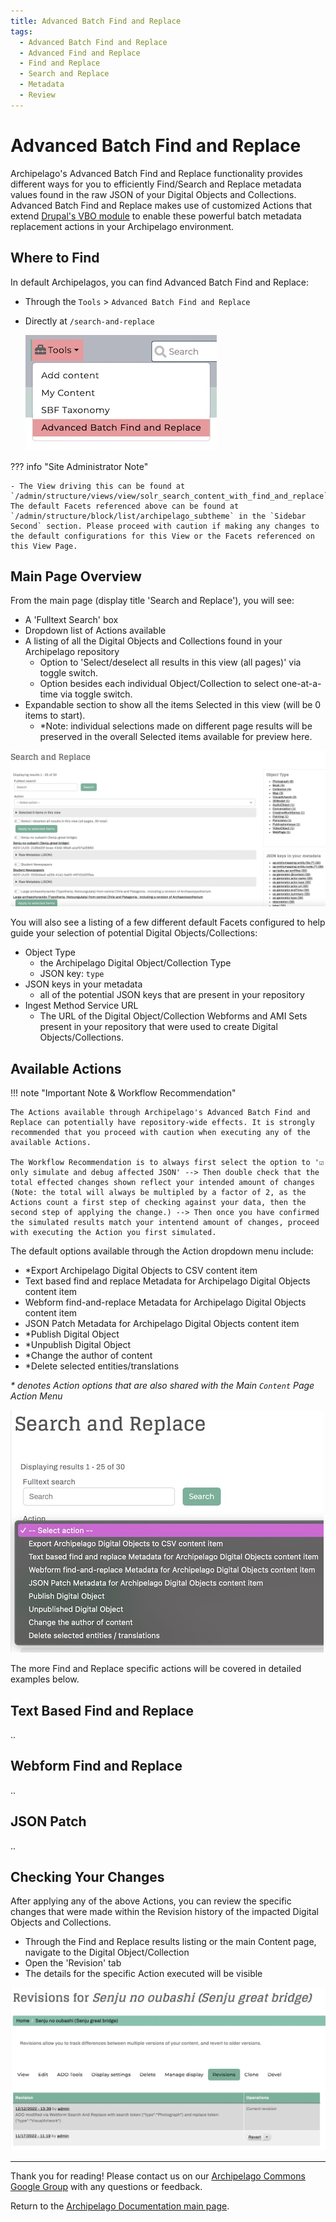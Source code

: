 ```yaml
---
title: Advanced Batch Find and Replace
tags:
  - Advanced Batch Find and Replace
  - Advanced Find and Replace
  - Find and Replace
  - Search and Replace
  - Metadata
  - Review
---
```


# Advanced Batch Find and Replace

Archipelago's Advanced Batch Find and Replace functionality provides different ways for you to efficiently Find/Search and Replace metadata values found in the raw JSON of your Digital Objects and Collections. Advanced Batch Find and Replace makes use of customized Actions that extend [Drupal's VBO module](https://www.drupal.org/project/views_bulk_operations) to enable these powerful batch metadata replacement actions in your Archipelago environment. 

## Where to Find

In default Archipelagos, you can find Advanced Batch Find and Replace:
 - Through the `Tools` > `Advanced Batch Find and Replace` 
 - Directly at `/search-and-replace` 

    ![Tools Menu Find and Replace](images/tools_menu_find_and_replace.jpg)   

??? info "Site Administrator Note"

    - The View driving this can be found at `/admin/structure/views/view/solr_search_content_with_find_and_replace`. The default Facets referenced above can be found at `/admin/structure/block/list/archipelago_subtheme` in the `Sidebar Second` section. Please proceed with caution if making any changes to the default configurations for this View or the Facets referenced on this View Page.     

## Main Page Overview

From the main page (display title 'Search and Replace'), you will see:
 - A 'Fulltext Search' box
 - Dropdown list of Actions available
 - A listing of all the Digital Objects and Collections found in your Archipelago repository
    - Option to 'Select/deselect all results in this view (all pages)' via toggle switch.
    - Option besides each individual Object/Collection to select one-at-a-time via toggle switch.
 - Expandable section to show all the items Selected in this view (will be 0 items to start).
    - *Note: individual selections made on different page results will be preserved in the overall Selected items available for preview here.
        
![Find and Replace Main Page](images/find_and_replace_main_page.jpg)

You will also see a listing of a few different default Facets configured to help guide your selection of potential Digital Objects/Collections:
 - Object Type
    - the Archipelago Digital Object/Collection Type
    - JSON key: `type`
 - JSON keys in your metadata
    - all of the potential JSON keys that are present in your repository
 - Ingest Method Service URL
    - The URL of the Digital Object/Collection Webforms and AMI Sets present in your repository that were used to create Digital Objects/Collections.

## Available Actions

!!! note "Important Note & Workflow Recommendation"

    The Actions available through Archipelago's Advanced Batch Find and Replace can potentially have repository-wide effects. It is strongly recommended that you proceed with caution when executing any of the available Actions. 
    
    The Workflow Recommendation is to always first select the option to '☑️ only simulate and debug affected JSON' --> Then double check that the total effected changes shown reflect your intended amount of changes (Note: the total will always be multipled by a factor of 2, as the Actions count a first step of checking against your data, then the second step of applying the change.) --> Then once you have confirmed the simulated results match your intentend amount of changes, proceed with executing the Action you first simulated.

The default options available through the Action dropdown menu include:
 - *Export Archipelago Digital Objects to CSV content item
 - Text based find and replace Metadata for Archipelago Digital Objects content item
 - Webform find-and-replace Metadata for Archipelago Digital Objects content item
 - JSON Patch Metadata for Archipelago Digital Objects content item
 - *Publish Digital Object
 - *Unpublish Digital Object
 - *Change the author of content
 - *Delete selected entities/translations

_* denotes Action options that are also shared with the Main `Content` Page Action Menu_

![Find and Replace Actions](images/find_and_replace_actions.jpg)

The more Find and Replace specific actions will be covered in detailed examples below. 


## Text Based Find and Replace 

..

## Webform Find and Replace

..

## JSON Patch

..

## Checking Your Changes

After applying any of the above Actions, you can review the specific changes that were made within the Revision history of the impacted Digital Objects and Collections. 
 - Through the Find and Replace results listing or the main Content page, navigate to the Digital Object/Collection
 - Open the 'Revision' tab
 - The details for the specific Action executed will be visible

![Find and Replace Revision Check](images/find_and_replace_revision_check.jpg)
___

Thank you for reading! Please contact us on our [Archipelago Commons Google Group](https://groups.google.com/forum/#!forum/archipelago-commons) with any questions or feedback.

Return to the [Archipelago Documentation main page](index.md).





